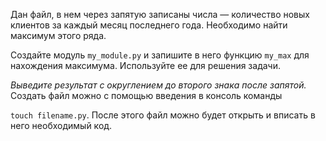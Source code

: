 Дан файл, в нем через запятую записаны числа — количество новых клиентов за каждый месяц последнего года. Необходимо найти максимум этого ряда.

Создайте модуль `my_module.py` и запишите в него функцию `my_max` для нахождения максимума. Используйте ее для решения задачи.

*Выведите результат с округлением до второго знака после запятой.*
Создать файл можно с помощью введения в консоль команды

`touch filename.py`. После этого файл можно будет открыть и вписать в него необходимый код.